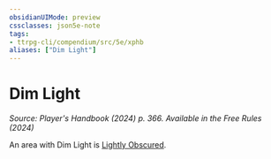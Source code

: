 ```yaml
---
obsidianUIMode: preview
cssclasses: json5e-note
tags:
- ttrpg-cli/compendium/src/5e/xphb
aliases: ["Dim Light"]
---
```

# Dim Light
*Source: Player's Handbook (2024) p. 366. Available in the Free Rules (2024)* 

An area with Dim Light is [Lightly Obscured](Mechanics/rules/variant-rules/lightly-obscured-xphb.md).